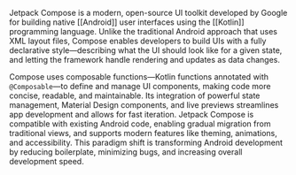 Jetpack Compose is a modern, open-source UI toolkit developed by Google for building native [[Android]] user interfaces using the [[Kotlin]] programming language. Unlike the traditional Android approach that uses XML layout files, Compose enables developers to build UIs with a fully declarative style—describing what the UI should look like for a given state, and letting the framework handle rendering and updates as data changes.[](https://nordstone.co.uk/blog/jetpack-compose-transforming-ui-design-for-android-app-development-companies)


Compose uses composable functions—Kotlin functions annotated with `@Composable`—to define and manage UI components, making code more concise, readable, and maintainable. Its integration of powerful state management, Material Design components, and live previews streamlines app development and allows for fast iteration. Jetpack Compose is compatible with existing Android code, enabling gradual migration from traditional views, and supports modern features like theming, animations, and accessibility. This paradigm shift is transforming Android development by reducing boilerplate, minimizing bugs, and increasing overall development speed.[](https://en.wikipedia.org/wiki/Jetpack_Compose)

​